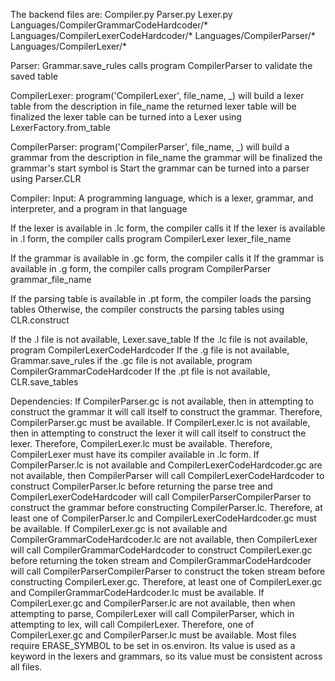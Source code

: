 The backend files are:
	Compiler.py
	Parser.py
	Lexer.py
	Languages/CompilerGrammarCodeHardcoder/*
	Languages/CompilerLexerCodeHardcoder/*
	Languages/CompilerParser/*
	Languages/CompilerLexer/*

Parser:
Grammar.save_rules calls program CompilerParser to validate the saved table

CompilerLexer:
program('CompilerLexer', file_name, _) will build a lexer table from the description in file_name
the returned lexer table will be finalized
the lexer table can be turned into a Lexer using LexerFactory.from_table

CompilerParser:
program('CompilerParser', file_name, _) will build a grammar from the description in file_name
the grammar will be finalized
the grammar's start symbol is Start
the grammar can be turned into a parser using Parser.CLR

Compiler:
Input: A programming language, which is a lexer, grammar, and interpreter, and a program in that language

If the lexer is available in .lc form, the compiler calls it
If the lexer is available in .l form, the compiler calls program CompilerLexer lexer_file_name

If the grammar is available in .gc form, the compiler calls it
If the grammar is available in .g form, the compiler calls program CompilerParser grammar_file_name

If the parsing table is available in .pt form, the compiler loads the parsing tables
Otherwise, the compiler constructs the parsing tables using CLR.construct

If the .l file is not available, Lexer.save_table
If the .lc file is not available, program CompilerLexerCodeHardcoder
If the .g file is not available, Grammar.save_rules
if the .gc file is not available, program CompilerGrammarCodeHardcoder
If the .pt file is not available, CLR.save_tables

Dependencies:
If CompilerParser.gc is not available, then in attempting to construct the grammar it will call itself to construct the grammar. Therefore, CompilerParser.gc must be available.
If CompilerLexer.lc is not available, then in attempting to construct the lexer it will call itself to construct the lexer. Therefore, CompilerLexer.lc must be available. Therefore, CompilerLexer must have its compiler available in .lc form.
If CompilerParser.lc is not available and CompilerLexerCodeHardcoder.gc are not available, then CompilerParser will call CompilerLexerCodeHardcoder to construct CompilerParser.lc before returning the parse tree and CompilerLexerCodeHardcoder will call CompilerParserCompilerParser to construct the grammar before constructing CompilerParser.lc. Therefore, at least one of CompilerParser.lc and CompilerLexerCodeHardcoder.gc must be available.
If CompilerLexer.gc is not available and CompilerGrammarCodeHardcoder.lc are not available, then CompilerLexer will call CompilerGrammarCodeHardcoder to construct CompilerLexer.gc before returning the token stream and CompilerGrammarCodeHardcoder will call CompilerParserCompilerParser to construct the token stream before constructing CompilerLexer.gc. Therefore, at least one of CompilerLexer.gc and CompilerGrammarCodeHardcoder.lc must be available.
If CompilerLexer.gc and CompilerParser.lc are not available, then when attempting to parse, CompilerLexer will call CompilerParser, which in attempting to lex, will call CompilerLexer. Therefore, one of CompilerLexer.gc and CompilerParser.lc must be available.
Most files require ERASE_SYMBOL to be set in os.environ. Its value is used as a keyword in the lexers and grammars, so its value must be consistent across all files.
